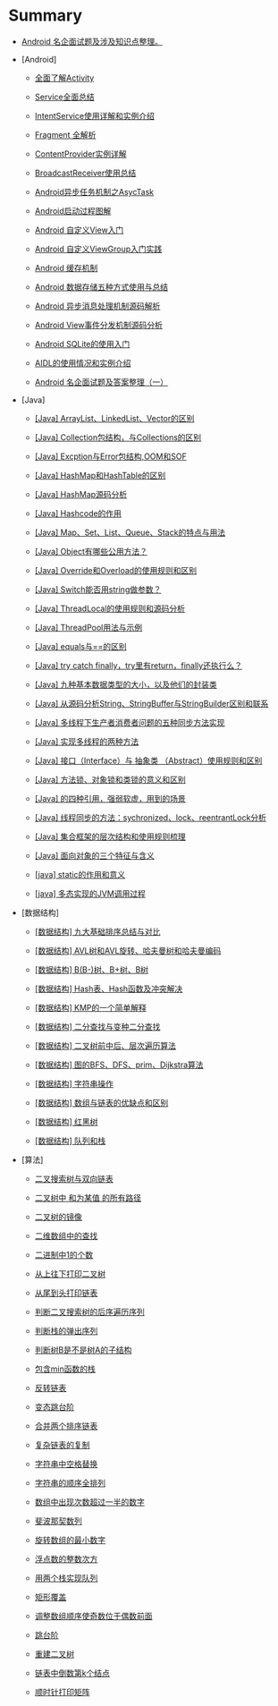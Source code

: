 
# Summary


* [Android 名企面试题及涉及知识点整理。](README.md)

* [Android]

	* [全面了解Activity](/android/全面了解Activity.md)

	* [Service全面总结](/android/Service全面总结.md)

	* [IntentService使用详解和实例介绍](/android/IntentService使用详解和实例介绍.md)

	* [Fragment 全解析](/android/Fragment%20全解析.md)

	* [ContentProvider实例详解](/android/ContentProvider实例详解.md)

	* [BroadcastReceiver使用总结](/android/BroadcastReceiver使用总结.md)

	* [Android异步任务机制之AsycTask](/android/Android异步任务机制之AsycTask.md)

	* [Android启动过程图解](/android/Android启动过程图解.md)

	* [Android 自定义View入门](/android/Android%20自定义View入门.md)

	* [Android 自定义ViewGroup入门实践](/android/Android%20自定义ViewGroup入门实践.md)

	* [Android 缓存机制](/android/Android%20缓存机制.md)

	* [Android 数据存储五种方式使用与总结](/android/Android%20数据存储五种方式使用与总结.md)

	* [Android 异步消息处理机制源码解析](/android/Android%20异步消息处理机制源码解析.md)

	* [Android View事件分发机制源码分析](/android/Android%20View事件分发机制源码分析.md)

	* [Android SQLite的使用入门](/android/Android%20SQLite的使用入门.md)

	* [AIDL的使用情况和实例介绍](/android/AIDL的使用情况和实例介绍.md)

	* [Android 名企面试题及答案整理（一）](/android/Android%20名企面试题及答案整理（一）.md) 

  
* [Java]

	* [[Java] ArrayList、LinkedList、Vector的区别](/java/[Java]%20ArrayList、LinkedList、Vector的区别.md)

	* [[Java] Collection包结构，与Collections的区别](/java/[Java]%20Collection包结构，与Collections的区别.md)

	* [[Java] Excption与Error包结构,OOM和SOF](/java/[Java]%20Excption与Error包结构,OOM和SOF.md)

	* [[Java] HashMap和HashTable的区别](/java/[Java]%20HashMap和HashTable的区别.md)

	* [[Java] HashMap源码分析](/java/[Java]%20HashMap源码分析.md)

	* [[Java] Hashcode的作用](/java/[Java]%20Hashcode的作用.md)

	* [[Java] Map、Set、List、Queue、Stack的特点与用法](/java/[Java]%20Map、Set、List、Queue、Stack的特点与用法.md)
 
	* [[Java] Object有哪些公用方法？](/java/[Java]%20Object有哪些公用方法？.md)

	* [[Java] Override和Overload的使用规则和区别](/java/[Java]%20Override和Overload的使用规则和区别.md)

	* [[Java] Switch能否用string做参数？](/java/[Java]%20Switch能否用string做参数？.md)

	* [[Java] ThreadLocal的使用规则和源码分析](/java/[Java]%20ThreadLocal的使用规则和源码分析.md)

	* [[Java] ThreadPool用法与示例](/java/[Java]%20ThreadPool用法与示例.md)
	* [[Java] equals与==的区别](/java/[Java]%20equals与==的区别.md)

	* [[Java] try catch finally，try里有return，finally还执行么？](/java/[Java]%20try%20catch%20finally，try里有return，finally还执行么？.md)

	* [[Java] 九种基本数据类型的大小，以及他们的封装类](/java/[Java]%20九种基本数据类型的大小，以及他们的封装类.md)

	* [[Java] 从源码分析String、StringBuffer与StringBuilder区别和联系](/java/[Java]%20从源码分析String、StringBuffer与StringBuilder区别和联系.md)

	* [[Java] 多线程下生产者消费者问题的五种同步方法实现](/java/[Java]%20多线程下生产者消费者问题的五种同步方法实现.md)

	* [[Java] 实现多线程的两种方法](/java/[Java]%20实现多线程的两种方法.md)

	* [[Java] 接口（Interface）与 抽象类 （Abstract）使用规则和区别](/java/[Java]%20接口（Interface）与%20抽象类%20（Abstract）使用规则和区别.md)

	* [[Java] 方法锁、对象锁和类锁的意义和区别](/java/[Java]%20方法锁、对象锁和类锁的意义和区别.md)

	* [[Java] 的四种引用，强弱软虚，用到的场景](/java/[Java]%20的四种引用，强弱软虚，用到的场景.md)

	* [[Java] 线程同步的方法：sychronized、lock、reentrantLock分析](/java/[Java]%20线程同步的方法：sychronized、lock、reentrantLock分析.md)

	* [[Java] 集合框架的层次结构和使用规则梳理](/java/[Java]%20集合框架的层次结构和使用规则梳理.md)

	* [[Java] 面向对象的三个特征与含义](/java/[Java]%20面向对象的三个特征与含义.md)

	* [[java] static的作用和意义](/java/[java]%20static的作用和意义.md)

	* [[java] 多态实现的JVM调用过程](/java/[java]%20多态实现的JVM调用过程.md)


* [数据结构]

	* [[数据结构] 九大基础排序总结与对比](/data%20structure/[数据结构]%20九大基础排序总结与对比.md)

	* [[数据结构] AVL树和AVL旋转、哈夫曼树和哈夫曼编码](/data%20structure/[数据结构]%20AVL树和AVL旋转、哈夫曼树和哈夫曼编码.md)

	* [[数据结构] B(B-)树、B+树、B树](/data%20structure/[数据结构]%20B(B-)树、B+树、B树.md)

	* [[数据结构] Hash表、Hash函数及冲突解决](/data%20structure/[数据结构]%20Hash表、Hash函数及冲突解决.md)

	* [[数据结构] KMP的一个简单解释](/data%20structure/[数据结构]%20KMP的一个简单解释.md)

	* [[数据结构] 二分查找与变种二分查找](/data%20structure/[数据结构]%20二分查找与变种二分查找.md)

	* [[数据结构] 二叉树前中后、层次遍历算法](/data%20structure/[数据结构]%20二叉树前中后、层次遍历算法.md)

	* [[数据结构] 图的BFS、DFS、prim、Dijkstra算法](/data%20structure/[数据结构]%20图的BFS、DFS、prim、Dijkstra算法.md)

	* [[数据结构] 字符串操作](/data%20structure/[数据结构]%20字符串操作.md)

	* [[数据结构] 数组与链表的优缺点和区别](/data%20structure/[数据结构]%20数组与链表的优缺点和区别.md)

	* [[数据结构] 红黑树](/data%20structure/[数据结构]%20红黑树.md)

	* [[数据结构] 队列和栈](/data%20structure/[数据结构]%20队列和栈.md)

* [算法]

	* [二叉搜索树与双向链表](/algorithm/swordForOffer/二叉搜索树与双向链表.md)

	* [二叉树中 和为某值 的所有路径](/algorithm/swordForOffer/二叉树中%20和为某值%20的所有路径.md)

	* [二叉树的镜像](/algorithm/swordForOffer/二叉树的镜像.md)

	* [二维数组中的查找](/algorithm/swordForOffer/二维数组中的查找.md)

	* [二进制中1的个数](/algorithm/swordForOffer/二进制中1的个数.md)

	* [从上往下打印二叉树](/algorithm/swordForOffer/从上往下打印二叉树.md)

	* [从尾到头打印链表](/algorithm/swordForOffer/从尾到头打印链表.md)

	* [判断二叉搜索树的后序遍历序列](/algorithm/swordForOffer/判断二叉搜索树的后序遍历序列.md)

	* [判断栈的弹出序列](/algorithm/swordForOffer/判断栈的弹出序列.md)

	* [判断树B是不是树A的子结构](/algorithm/swordForOffer/判断树B是不是树A的子结构.md)

	* [包含min函数的栈](/algorithm/swordForOffer/包含min函数的栈.md)

	* [反转链表](/algorithm/swordForOffer/反转链表.md)

	* [变态跳台阶](/algorithm/swordForOffer/变态跳台阶.md)

	* [合并两个排序链表](/algorithm/swordForOffer/合并两个排序链表.md)

	* [复杂链表的复制](/algorithm/swordForOffer/复杂链表的复制.md)

	* [字符串中空格替换](/algorithm/swordForOffer/字符串中空格替换.md)

	* [字符串的顺序全排列](/字符串的顺序全排列.md)

	* [数组中出现次数超过一半的数字](/algorithm/swordForOffer/数组中出现次数超过一半的数字.md)

	* [斐波那契数列](/algorithm/swordForOffer/斐波那契数列.md)

	* [旋转数组的最小数字](/algorithm/swordForOffer/旋转数组的最小数字.md)

	* [浮点数的整数次方](/algorithm/swordForOffer/浮点数的整数次方.md)
	* [用两个栈实现队列](/algorithm/swordForOffer/用两个栈实现队列.md)

	* [矩形覆盖](/algorithm/swordForOffer/矩形覆盖.md)

	* [调整数组顺序使奇数位于偶数前面](/algorithm/swordForOffer/调整数组顺序使奇数位于偶数前面.md)

	* [跳台阶](/algorithm/swordForOffer/跳台阶.md)

	* [重建二叉树](/algorithm/swordForOffer/重建二叉树.md)

	* [链表中倒数第k个结点](/algorithm/swordForOffer/链表中倒数第k个结点.md)

	* [顺时针打印矩阵](/algorithm/swordForOffer/顺时针打印矩阵.md)



